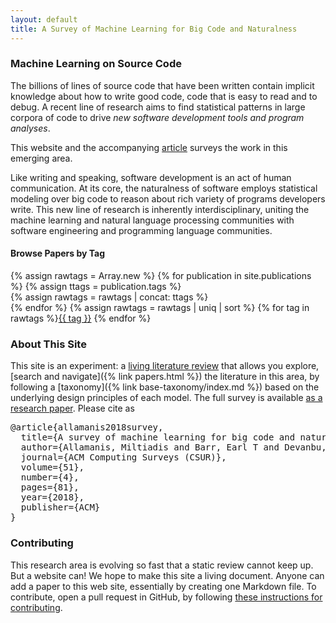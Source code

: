 ```yaml
---
layout: default
title: A Survey of Machine Learning for Big Code and Naturalness
---
```

### Machine Learning on Source Code

The billions of lines of source code that have been written contain
implicit knowledge about how to write good code, code that is
easy to read and to debug.
A recent line of research aims to find statistical patterns in large
corpora of code to drive *new software development tools and program
analyses*.

This website and the accompanying [article](https://arxiv.org/abs/1709.06182) surveys the work in this emerging area.

Like writing and speaking, software development is an act of human communication.
At its core,
the naturalness of software employs statistical modeling over big code to
reason about rich variety of programs developers write.  This new line of
research is inherently interdisciplinary, uniting the machine learning and
natural language processing communities with software engineering
and programming language communities.

#### Browse Papers by Tag
{% assign rawtags = Array.new %}
{% for publication in site.publications %}
  {% assign ttags = publication.tags  %}  
  {% assign rawtags = rawtags | concat: ttags %}  
{% endfor %}
{% assign rawtags = rawtags | uniq | sort %}
{% for tag in rawtags %}<tag><a href="/tags.html#{{ tag }}">{{ tag }}</a></tag> {% endfor %}

### About This Site

This site is an experiment: a [living literature review](https://en.wikipedia.org/wiki/Living_review) that allows
you explore, [search and navigate]({% link papers.html %}) the literature in this area, by
following a [taxonomy]({% link base-taxonomy/index.md %})
based on the underlying design principles of each model.
The full survey is available [as a research paper](https://arxiv.org/abs/1709.06182).
Please cite as
<pre>
@article{allamanis2018survey,
  title={A survey of machine learning for big code and naturalness},
  author={Allamanis, Miltiadis and Barr, Earl T and Devanbu, Premkumar and Sutton, Charles},
  journal={ACM Computing Surveys (CSUR)},
  volume={51},
  number={4},
  pages={81},
  year={2018},
  publisher={ACM}
}
</pre>

### Contributing

This research area is evolving so fast that a static review cannot keep up.
But a website can! We hope to make this site a living document.
Anyone can add a paper to this web site, essentially by creating one Markdown file.
 To contribute, open a pull request in GitHub, by following [these instructions 
for contributing](contributing.html).
